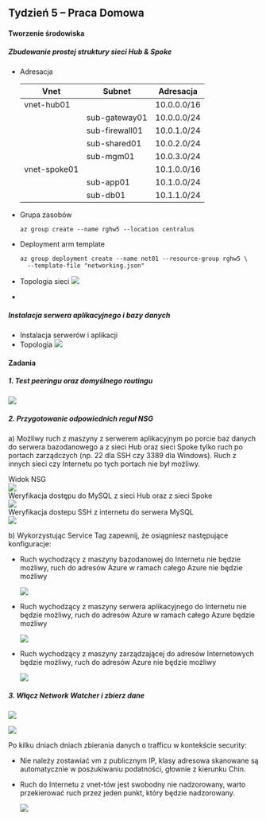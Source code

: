 ## Tydzień 5 – Praca Domowa

#### Tworzenie środowiska

##### Zbudowanie prostej struktury sieci Hub & Spoke

- Adresacja

  | Vnet         | Subnet         | Adresacja   |
  | ------------ | -------------- | ----------- |
  | vnet-hub01   |                | 10.0.0.0/16 |
  |              | sub-gateway01  | 10.0.0.0/24 |
  |              | sub-firewall01 | 10.0.1.0/24 |
  |              | sub-shared01   | 10.0.2.0/24 |
  |              | sub-mgm01      | 10.0.3.0/24 |
  | vnet-spoke01 |                | 10.1.0.0/16 |
  |              | sub-app01      | 10.1.0.0/24 |
  |              | sub-db01       | 10.1.1.0/24 |

- Grupa zasobów 

  ```
  az group create --name rghw5 --location centralus
  ```

  

- Deployment arm template

  ```
  az group deployment create --name net01 --resource-group rghw5 \ 
  	--template-file "networking.json"
  ```

- Topologia sieci
  ![](https://github.com/yourand/szkolaChmury/blob/master/azureSecurity/week5/img/1-topologia-hub-spoke.JPG)

- 

##### Instalacja serwera aplikacyjnego i bazy danych

- Instalacja serwerów i aplikacji
- Topologia
  ![](https://github.com/yourand/szkolaChmury/blob/master/azureSecurity/week5/img/2-topologia-net-serwery.JPG)

#### Zadania

##### 1. Test peeringu oraz domyślnego routingu

  ![](https://github.com/yourand/szkolaChmury/blob/master/azureSecurity/week5/img/3-test-peering.JPG)

##### 2. Przygotowanie odpowiednich reguł NSG

a) Możliwy ruch z maszyny z serwerem aplikacyjnym po porcie baz danych do serwera bazodanowego a z sieci Hub oraz sieci Spoke tylko ruch po portach zarządczych (np. 22 dla SSH czy 3389 dla Windows). Ruch z innych sieci czy Internetu po tych portach nie był możliwy.  

Widok NSG  
  ![](https://github.com/yourand/szkolaChmury/blob/master/azureSecurity/week5/img/6-nsg-view.JPG)  
Weryfikacja dostępu do MySQL z sieci Hub oraz z sieci Spoke  
  ![](https://github.com/yourand/szkolaChmury/blob/master/azureSecurity/week5/img/4-allowMysqlAsg.JPG)  
Weryfikacja dostepu SSH z internetu do serwera MySQL  
  ![](https://github.com/yourand/szkolaChmury/blob/master/azureSecurity/week5/img/5-deny-ssh-internet.JPG)  
  
b) Wykorzystując Service Tag zapewnij, że osiągniesz następujące konfiguracje:

- Ruch wychodzący z maszyny bazodanowej do Internetu nie będzie możliwy, ruch do adresów Azure w ramach całego Azure nie będzie możliwy

  ![](https://github.com/yourand/szkolaChmury/blob/master/azureSecurity/week5/img/7-allow-azure.JPG)

- Ruch wychodzący z maszyny serwera aplikacyjnego do Internetu nie będzie możliwy, ruch do adresów Azure w ramach całego Azure będzie możliwy

  ![](https://github.com/yourand/szkolaChmury/blob/master/azureSecurity/week5/img/8-deny-internet.JPG)

- Ruch wychodzący z maszyny zarządzającej do adresów Internetowych będzie możliwy, ruch do adresów Azure nie będzie możliwy

  ![](https://github.com/yourand/szkolaChmury/blob/master/azureSecurity/week5/img/9-deny-azure.JPG)

##### 3. Włącz Network Watcher i zbierz dane

  ![](https://github.com/yourand/szkolaChmury/blob/master/azureSecurity/week5/img/10-traffic.JPG)  
  
  ![](https://github.com/yourand/szkolaChmury/blob/master/azureSecurity/week5/img/11-traffic-vm.JPG)


Po kilku dniach dniach zbierania danych o trafficu w kontekście security:

- Nie należy zostawiać vm z publicznym IP, klasy adresowa skanowane są automatycznie w poszukiwaniu podatności, głownie z kierunku Chin.
- Ruch do Internetu z vnet-tów jest swobodny nie nadzorowany, warto przekierować ruch przez jeden punkt, który będzie nadzorowany.

  ![](https://github.com/yourand/szkolaChmury/blob/master/azureSecurity/week5/img/12-traffic-trend-malic.JPG)
